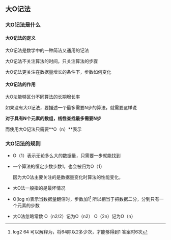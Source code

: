 ## 大O记法

### 大O记法是什么

#### 大O记法的定义

大O记法是数学中的一种简洁又通用的记法

大O记法不关注算法的时间，只关注算法的步骤

大O记法更关注在数据量增长的条件下，步数如何变化

#### 大O记法的作用

大O法能够区分不同算法的长期增长率

如果没有大O记法，要描述一个最多需要N步的算法，就需要这样说

**对于具有N个元素的数组，线性查找最多需要N步**

而使用大O记法只需要**O（n）**表示

### 大O记法的规则

- O（1）表示无论多么大的数据量，只需要一步就能找到

- 一个算法的恒定步数步数1，也会被归为O（1）

  因为大O法主要关注的是数据量变化时算法的性能变化，

- 大O法一般指的是最坏情况

- O(log n)表示当数据量翻倍时，步数加1[^1]   所以相当于把数据二分，分到只有一个元素的步数

- 大O法忽略常数   O（n2/2）记为O（n2）  O（2n）记为O（n）





[^1]: log2 64 可以解释为，将64除以2多少次，才能够得到1  答案时6次

